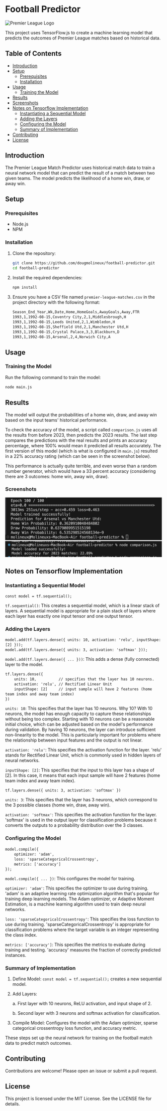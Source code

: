 # Football Predictor

![Premier League Logo](https://upload.wikimedia.org/wikipedia/en/f/f2/Premier_League_Logo.svg)

This project uses TensorFlow.js to create a machine learning model that predicts the outcomes of Premier League matches based on historical data.

## Table of Contents
- [Introduction](#introduction)
- [Setup](#setup)
  - [Prerequisites](#prerequisites)
  - [Installation](#installation)
- [Usage](#usage)
  - [Training the Model](#training-the-model)
- [Results](#results)
- [Screenshots](#screenshots)
- [Notes on Tensorflow Implementation](#notes-on-tensorflow-implementation)
  - [Instantiating a Sequential Model](#instantiating-a-sequential-model)
  - [Adding the Layers](#adding-the-layers)
  - [Configuring the Model](#configuring-the-model)
  - [Summary of Implementation](#summary-of-implementation)
- [Contributing](#contributing)
- [License](#license)

## Introduction
The Premier League Match Predictor uses historical match data to train a neural network model that can predict the result of a match between two given teams. The model predicts the likelihood of a home win, draw, or away win.

## Setup

### Prerequisites
- Node.js
- NPM

### Installation
1. Clone the repository:
    ```bash
    git clone https://github.com/dougmolineux/football-predictor.git
    cd football-predictor
    ```
2. Install the required dependencies:
    ```bash
    npm install
    ```

3. Ensure you have a CSV file named `premier-league-matches.csv` in the project directory with the following format:
    ```csv
    Season_End_Year,Wk,Date,Home,HomeGoals,AwayGoals,Away,FTR
    1993,1,1992-08-15,Coventry City,2,1,Middlesbrough,H
    1993,1,1992-08-15,Leeds United,2,1,Wimbledon,H
    1993,1,1992-08-15,Sheffield Utd,2,1,Manchester Utd,H
    1993,1,1992-08-15,Crystal Palace,3,3,Blackburn,D
    1993,1,1992-08-15,Arsenal,2,4,Norwich City,A
    ```

## Usage

### Training the Model
Run the following command to train the model:
```bash
node main.js
```

## Results
The model will output the probabilities of a home win, draw, and away win based on the input teams' historical performance.

To check the accuracy of the model, a script called `comparison.js` uses all the results from before 2023, then predicts the 2023 results. The last step compares the predictions with the real results and prints an accuracy percentage, where 100% would mean it predicted all results accurately. The first version of this model (which is what is configured in `main.js`) resulted in a 22% accuracy rating (which can be seen in the screenshot below).

This performance is actually quite terrible, and even worse than a random number generator, which would have a 33 percent accuracy (considering there are 3 outcomes: home win, away win, draw).

### Screenshots
<img src='https://github.com/dougmolineux/football-predictor/blob/015d5c7bc1d84608f8f6a4e3ab23f107e122b227/screenshots/example.png' />
<img src='https://github.com/dougmolineux/football-predictor/blob/97d8a5067896ae6fb2234e0ade8f4571f4fe7d65/screenshots/accuracy_of_first_model.png' />

## Notes on Tensorflow Implementation
### Instantiating a Sequential Model
```
const model = tf.sequential();
```
`tf.sequential()`: This creates a sequential model, which is a linear stack of layers. A sequential model is appropriate for a plain stack of layers where each layer has exactly one input tensor and one output tensor.
### Adding the Layers
```
model.add(tf.layers.dense({ units: 10, activation: 'relu', inputShape: [2] }));
model.add(tf.layers.dense({ units: 3, activation: 'softmax' }));
```
`model.add(tf.layers.dense({ ... }))`: This adds a dense (fully connected) layer to the model.
```
tf.layers.dense({
    units: 10,          // specifies that the layer has 10 neurons.
    activation: 'relu', // Rectified Linear Unit
    inputShape: [2]     // input sample will have 2 features (home team index and away team index)
})
```
`units: 10`: This specifies that the layer has 10 neurons. Why 10? With 10 neurons, the model has enough capacity to capture these relationships without being too complex. Starting with 10 neurons can be a reasonable initial choice, which can be adjusted based on the model's performance during validation. By having 10 neurons, the layer can introduce sufficient non-linearity to the model. This is particularly important for problems where the relationship between input features and the output is not linear.

`activation: 'relu'`: This specifies the activation function for the layer. 'relu' stands for Rectified Linear Unit, which is commonly used in hidden layers of neural networks.

`inputShape: [2]`: This specifies that the input to this layer has a shape of [2]. In this case, it means that each input sample will have 2 features (home team index and away team index).

```
tf.layers.dense({ units: 3, activation: 'softmax' })
```
`units: 3`: This specifies that the layer has 3 neurons, which correspond to the 3 possible classes (home win, draw, away win).

`activation: 'softmax'`: This specifies the activation function for the layer. 'softmax' is used in the output layer for classification problems because it converts the outputs to a probability distribution over the 3 classes.

### Configuring the Model
```
model.compile({
    optimizer: 'adam',
    loss: 'sparseCategoricalCrossentropy',
    metrics: ['accuracy']
});
```
`model.compile({ ... })`: This configures the model for training.

`optimizer: 'adam'`: This specifies the optimizer to use during training. 'adam' is an adaptive learning rate optimization algorithm that's popular for training deep learning models. The Adam optimizer, or Adaptive Moment Estimation, is a machine learning algorithm used to train deep neural networks. 

`loss: 'sparseCategoricalCrossentropy'`: This specifies the loss function to use during training. 'sparseCategoricalCrossentropy' is appropriate for classification problems where the target variable is an integer representing the class index.

`metrics: ['accuracy']`: This specifies the metrics to evaluate during training and testing. 'accuracy' measures the fraction of correctly predicted instances.

### Summary of Implementation
1. Define Model: `const model = tf.sequential();` creates a new sequential model.
2. Add Layers:
   
    a. First layer with 10 neurons, ReLU activation, and input shape of 2.
   
    b. Second layer with 3 neurons and softmax activation for classification.
   
4. Compile Model: Configures the model with the Adam optimizer, sparse categorical crossentropy loss function, and accuracy metric.

These steps set up the neural network for training on the football match data to predict match outcomes.

## Contributing
Contributions are welcome! Please open an issue or submit a pull request.

## License
This project is licensed under the MIT License. See the LICENSE file for details.
